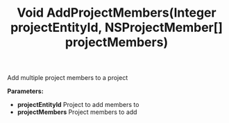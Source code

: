 ﻿---
uid: crmscript_ref_NSProjectAgent_AddProjectMembers
title: Void AddProjectMembers(Integer projectEntityId, NSProjectMember[] projectMembers)
intellisense: NSProjectAgent.AddProjectMembers
keywords: NSProjectAgent, AddProjectMembers
so.topic: reference
---

Add multiple project members to a project

**Parameters:**
 - **projectEntityId** Project to add members to
 - **projectMembers** Project members to add
